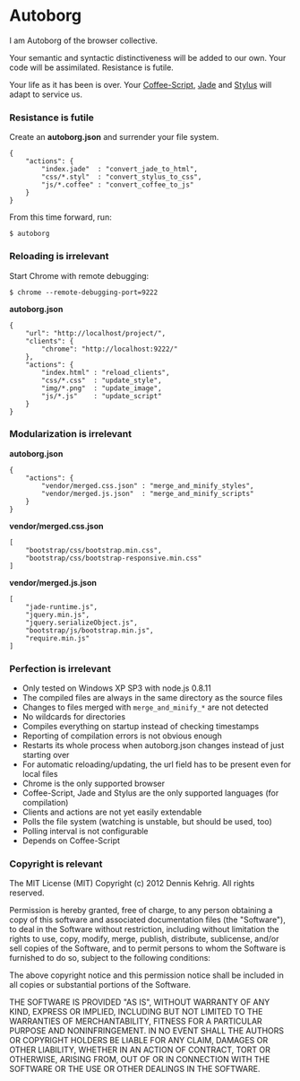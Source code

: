 # Autoborg

I am Autoborg of the browser collective.

Your semantic and syntactic distinctiveness will be added to our own. Your code will be assimilated. Resistance is futile.

Your life as it has been is over. Your [Coffee-Script](http://coffeescript.org/), [Jade](http://jade-lang.com/) and [Stylus](http://learnboost.github.com/stylus/) will adapt to service us.

### Resistance is futile

Create an __autoborg.json__ and surrender your file system.

	{
		"actions": {
			"index.jade"  : "convert_jade_to_html",
			"css/*.styl"  : "convert_stylus_to_css",
			"js/*.coffee" : "convert_coffee_to_js"
		}
	}

From this time forward, run:

	$ autoborg

### Reloading is irrelevant

Start Chrome with remote debugging:

	$ chrome --remote-debugging-port=9222

__autoborg.json__
	
	{
		"url": "http://localhost/project/",
		"clients": {
			"chrome": "http://localhost:9222/" 
		},
		"actions": {
			"index.html" : "reload_clients",
			"css/*.css"  : "update_style",
			"img/*.png"  : "update_image",
			"js/*.js"    : "update_script"
		}
	}

### Modularization is irrelevant

__autoborg.json__

	{
		"actions": {
			"vendor/merged.css.json" : "merge_and_minify_styles",
			"vendor/merged.js.json"  : "merge_and_minify_scripts"
		}
	}

__vendor/merged.css.json__

	[
		"bootstrap/css/bootstrap.min.css",
		"bootstrap/css/bootstrap-responsive.min.css"
	] 

__vendor/merged.js.json__

	[
		"jade-runtime.js",
		"jquery.min.js",
		"jquery.serializeObject.js",
		"bootstrap/js/bootstrap.min.js",
		"require.min.js"
	]

### Perfection is irrelevant

* Only tested on Windows XP SP3 with node.js 0.8.11
* The compiled files are always in the same directory as the source files
* Changes to files merged with `merge_and_minify_*` are not detected
* No wildcards for directories
* Compiles everything on startup instead of checking timestamps
* Reporting of compilation errors is not obvious enough
* Restarts its whole process when autoborg.json changes instead of just starting over
* For automatic reloading/updating, the url field has to be present even for local files
* Chrome is the only supported browser
* Coffee-Script, Jade and Stylus are the only supported languages (for compilation)
* Clients and actions are not yet easily extendable
* Polls the file system (watching is unstable, but should be used, too)
* Polling interval is not configurable
* Depends on Coffee-Script

### Copyright is relevant

The MIT License (MIT) Copyright (c) 2012 Dennis Kehrig. All rights reserved.

Permission is hereby granted, free of charge, to any person obtaining a copy of this software and associated documentation files (the "Software"), to deal in the Software without restriction, including without limitation the rights to use, copy, modify, merge, publish, distribute, sublicense, and/or sell copies of the Software, and to permit persons to whom the Software is furnished to do so, subject to the following conditions:

The above copyright notice and this permission notice shall be included in all copies or substantial portions of the Software.

THE SOFTWARE IS PROVIDED "AS IS", WITHOUT WARRANTY OF ANY KIND, EXPRESS OR IMPLIED, INCLUDING BUT NOT LIMITED TO THE WARRANTIES OF MERCHANTABILITY, FITNESS FOR A PARTICULAR PURPOSE AND NONINFRINGEMENT. IN NO EVENT SHALL THE AUTHORS OR COPYRIGHT HOLDERS BE LIABLE FOR ANY CLAIM, DAMAGES OR OTHER LIABILITY, WHETHER IN AN ACTION OF CONTRACT, TORT OR OTHERWISE, ARISING FROM, OUT OF OR IN CONNECTION WITH THE SOFTWARE OR THE USE OR OTHER DEALINGS IN THE SOFTWARE.